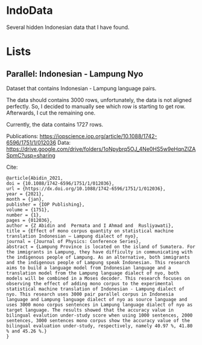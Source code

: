 # IndoData

Several hidden Indonesian data that I have found.

# Lists

## Parallel: Indonesian - Lampung Nyo

Dataset that contains Indonesian - Lampung language pairs.

The data should contains 3000 rows, unfortunately, the data is not aligned perfectly. So, I decided to manually see which row is starting to get row.
Afterwards, I cut the remaining one.

Currently, the data contains 1727 rows.

Publications: https://iopscience.iop.org/article/10.1088/1742-6596/1751/1/012036
Data: https://drive.google.com/drive/folders/1oNpybrq5OJ_4Ne0HS5w9eHqnZlZASpmC?usp=sharing

Cite:
```
@article{Abidin_2021,
doi = {10.1088/1742-6596/1751/1/012036},
url = {https://dx.doi.org/10.1088/1742-6596/1751/1/012036},
year = {2021},
month = {jan},
publisher = {IOP Publishing},
volume = {1751},
number = {1},
pages = {012036},
author = {Z Abidin and  Permata and I Ahmad and  Rusliyawati},
title = {Effect of mono corpus quantity on statistical machine translation Indonesian – Lampung dialect of nyo},
journal = {Journal of Physics: Conference Series},
abstract = {Lampung Province is located on the island of Sumatera. For the immigrants in Lampung, they have difficulty in communicating with the indigenous people of Lampung. As an alternative, both immigrants and the indigenous people of Lampung speak Indonesian. This research aims to build a language model from Indonesian language and a translation model from the Lampung language dialect of nyo, both models will be combined in a Moses decoder. This research focuses on observing the effect of adding mono corpus to the experimental statistical machine translation of Indonesian - Lampung dialect of nyo. This research uses 3000 pair parallel corpus in Indonesia language and Lampung language dialect of nyo as source language and uses 3000 mono corpus sentences in Lampung language dialect of nyo as target language. The results showed that the accuracy value in bilingual evalution under-study score when using 1000 sentences, 2000 sentences, 3000 sentences mono corpus show the accuracy value of the bilingual evaluation under-study, respectively, namely 40.97 %, 41.80 % and 45.26 %.}
}
```
